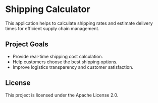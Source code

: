 # Shipping Calculator

This application helps to calculate shipping rates and estimate delivery times for efficient supply chain management.

## Project Goals
- Provide real-time shipping cost calculation.
- Help customers choose the best shipping options.
- Improve logistics transparency and customer satisfaction.

## License
This project is licensed under the Apache License 2.0.
